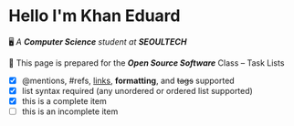 # Hello I'm Khan Eduard

:desktop_computer: *A **Computer Science** student at **SEOULTECH***

:memo: This page is prepared for the ***Open Source Software*** Class
– Task Lists
- [x] @mentions, #refs, [links](), **formatting**, and <del>tags</del> supported
- [x] list syntax required (any unordered or ordered list supported)
- [x] this is a complete item
- [ ] this is an incomplete item
